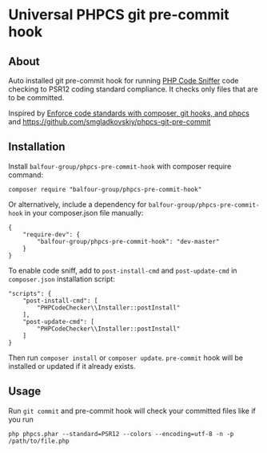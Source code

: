 # Universal PHPCS git pre-commit hook 

## About

Auto installed git pre-commit hook for running [PHP Code Sniffer](https://github.com/squizlabs/PHP_CodeSniffer)
code checking to PSR12 coding standard compliance. It checks only files that are to be committed.

Inspired by [Enforce code standards with composer, git hooks, and phpcs](http://tech.zumba.com/2014/04/14/control-code-quality/) and https://github.com/smgladkovskiy/phpcs-git-pre-commit

## Installation

Install `balfour-group/phpcs-pre-commit-hook` with composer require command:

    composer require "balfour-group/phpcs-pre-commit-hook"

Or alternatively, include a dependency for `balfour-group/phpcs-pre-commit-hook` in your composer.json file manually:

    {
        "require-dev": {
            "balfour-group/phpcs-pre-commit-hook": "dev-master"
        }
    }

To enable code sniff, аdd to `post-install-cmd` and `post-update-cmd` in `composer.json` installation script:

    "scripts": {
        "post-install-cmd": [
            "PHPCodeChecker\\Installer::postInstall"
        ],
        "post-update-cmd": [
            "PHPCodeChecker\\Installer::postInstall"
        ]
    }

Then run `composer install` or `composer update`. `pre-commit` hook will be installed or updated if it already exists.

## Usage

Run `git commit` and pre-commit hook will check your committed files like if you run

    php phpcs.phar --standard=PSR12 --colors --encoding=utf-8 -n -p /path/to/file.php
